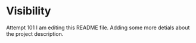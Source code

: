 # Visibility
Attempt 101
I am editing this README file. Adding some more detials about the project description.

